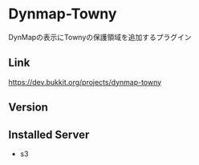 # Dynmap-Towny
DynMapの表示にTownyの保護領域を追加するプラグイン

## Link
https://dev.bukkit.org/projects/dynmap-towny

## Version

## Installed Server
- s3
